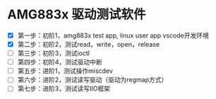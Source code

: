 # AMG883x 驱动测试软件

- [x] 第一步：初阶1，amg883x test app, linux user app vscode开发环境
- [x] 第二步：初阶2，测试read，write，open，release
- [ ] 第三步：初阶3，测试ioctl
- [ ] 第四步：初阶4，测试驱动中断
- [ ] 第五步：进阶1，测试操作miscdev
- [ ] 第六步：进阶2，测试读写驱动（驱动为regmap方式）
- [ ] 第七步：进阶3，测试读写IIO框架
